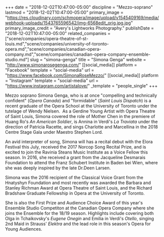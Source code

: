 +++
date = "2018-12-02T10:47:00-05:00"
discipline = "Mezzo-soprano"
lastmod = "2018-12-02T10:47:00-05:00"
primary_image = "https://res.cloudinary.com/schmopera/image/upload/v1545409169/media/webhook-uploads/1543765596542/img-6568edit_orig.jpg.jpg"
primary_image_credit = "Avery's Lightworks Photography."
publishDate = "2018-12-02T10:47:00-05:00"
related_companies = ["scene/companies/opera-theatre-of-st-louis.md","scene/companies/university-of-toronto-opera.md","scene/companies/canadian-opera-company.md","scene/companies/canadian-opera-company-ensemble-studio.md"]
slug = "simona-genga"
title = "Simona Genga"
website = "http://www.simonarosegenga.com/"
[[social_media]]
platform = "Facebook"
template = "social-media"
url = "https://www.facebook.com/SimonaRoseMezzo/"
[[social_media]]
platform = "Instagram"
template = "social-media"
url = "https://www.instagram.com/artistalove/"
_template = "people_single"
+++

Mezzo soprano Simona Genga, who is at once "compelling and technically confident" (*Opera Canada*) and "formidable" (*Saint Louis Dispatch*) is a recent graduate of the Opera School at the University of Toronto under the tutelage of Wendy Nielsen. 
​
As a Gerdine Young Artist  with Opera Theatre of Saint Louis, Simona covered the role of Mother Chen in the premiere of Huang Ro's *An American Soldier*, is Annina in Verdi's *La Traviata* under the direction of Patricia Racette, and sings Charlotte and Marcellina in the 2018 Centre Stage Gala under Maestro Stephen Lord.   

 An avid interpreter of song, Simona will has a recital debut with the Elora Festival this July, received the 2017 Norcop Song Recital Prize, and is excited to join the Ravinia Steans Music Institute as a Voice Fellow this season. In 2016, she received a grant from the Jacqueline Desmarais Foundation to attend the Franz Schubert Institute in Baden bei Wien, where she was deeply inspired by the late Dr.Deen Larsen.

Simona was the 2016 recipient of the Classical Voice Grant from the Hnatyshyn Foundation and most recently was awarded the Barbara and Stanley Richman Award at Opera Theatre of Saint Louis, and the Richard Bradshaw Graduate Fellowship in Opera at the University of Toronto.

She is also the First Prize and Audience Choice Award of this year's Ensemble Studio Competiton at the Canadian Opera Company where she joins the Ensemble for the 18/19 season. Highlights include covering both Olga in Tchaikovsky's *Eugene Onegin* and Emilia in Verdi's *Otello*, singing 2nd Maid in Strauss' *Elektra* and the lead role in this season's Opera for Young Audiences. 
